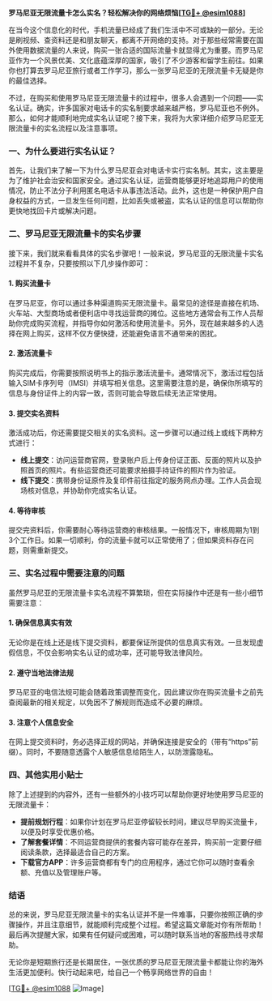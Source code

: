 **罗马尼亚无限流量卡怎么实名？轻松解决你的网络烦恼[[TG💪+ @esim1088](https://t.me/s/esim1088)]**

在当今这个信息化的时代，手机流量已经成了我们生活中不可或缺的一部分。无论是刷视频、查资料还是和朋友聊天，都离不开网络的支持。对于那些经常需要在国外使用数据流量的人来说，购买一张合适的国际流量卡就显得尤为重要。而罗马尼亚作为一个风景优美、文化底蕴深厚的国家，吸引了不少游客和留学生前往。如果你也打算去罗马尼亚旅行或者工作学习，那么一张罗马尼亚的无限流量卡无疑是你的最佳选择。

不过，在购买和使用罗马尼亚无限流量卡的过程中，很多人会遇到一个问题——实名认证。确实，许多国家对电话卡的实名制要求越来越严格，罗马尼亚也不例外。那么，如何才能顺利地完成实名认证呢？接下来，我将为大家详细介绍罗马尼亚无限流量卡的实名流程以及注意事项。

### 一、为什么要进行实名认证？

首先，让我们来了解一下为什么罗马尼亚会对电话卡实行实名制。其实，这主要是为了维护社会治安和国家安全。通过实名认证，运营商能够更好地追踪用户的使用情况，防止不法分子利用匿名电话卡从事违法活动。此外，这也是一种保护用户自身权益的方式，一旦发生任何问题，比如丢失或被盗，实名认证的信息可以帮助你更快地找回卡片或解决问题。

### 二、罗马尼亚无限流量卡的实名步骤

接下来，我们就来看看具体的实名步骤吧！一般来说，罗马尼亚的无限流量卡实名过程并不复杂，只要按照以下几步操作即可：

#### 1. 购买流量卡
在罗马尼亚，你可以通过多种渠道购买无限流量卡。最常见的途径是直接在机场、火车站、大型商场或者便利店中寻找运营商的摊位。这些地方通常会有工作人员帮助你完成购买流程，并指导你如何激活和使用流量卡。另外，现在越来越多的人选择在网上购买，这样不仅方便快捷，还能避免语言不通带来的困扰。

#### 2. 激活流量卡
购买完成后，你需要按照说明书上的指示激活流量卡。通常情况下，激活过程包括输入SIM卡序列号（IMSI）并填写相关信息。这里需要注意的是，确保你所填写的信息与身份证件上的内容一致，否则可能会导致后续无法正常使用。

#### 3. 提交实名资料
激活成功后，你还需要提交相关的实名资料。这一步骤可以通过线上或线下两种方式进行：
- **线上提交**：访问运营商官网，登录账户后上传身份证正面、反面的照片以及护照首页的照片。有些运营商还可能要求拍摄手持证件的照片作为验证。
- **线下提交**：携带身份证原件及复印件前往指定的服务网点办理。工作人员会现场核对信息，并协助你完成实名认证。

#### 4. 等待审核
提交完资料后，你需要耐心等待运营商的审核结果。一般情况下，审核周期为1到3个工作日。如果一切顺利，你的流量卡就可以正常使用了；但如果资料存在问题，则需重新提交。

### 三、实名过程中需要注意的问题

虽然罗马尼亚的无限流量卡实名流程不算繁琐，但在实际操作中还是有一些小细节需要注意：

#### 1. 确保信息真实有效
无论你是在线上还是线下提交资料，都要保证所提供的信息真实有效。一旦发现虚假信息，不仅会影响实名认证的成功率，还可能导致法律风险。

#### 2. 遵守当地法律法规
罗马尼亚的电信法规可能会随着政策调整而变化，因此建议你在购买流量卡之前先查阅最新的相关规定，以免因不了解规则而造成不必要的麻烦。

#### 3. 注意个人信息安全
在网上提交资料时，务必选择正规的网站，并确保连接是安全的（带有“https”前缀）。同时，不要随意透露个人敏感信息给陌生人，以防泄露隐私。

### 四、其他实用小贴士

除了上述提到的内容外，还有一些额外的小技巧可以帮助你更好地使用罗马尼亚的无限流量卡：

- **提前规划行程**：如果你计划在罗马尼亚停留较长时间，建议尽早购买流量卡，以便及时享受优惠价格。
- **了解套餐详情**：不同运营商提供的套餐内容可能存在差异，购买前一定要仔细阅读条款，选择最适合自己的方案。
- **下载官方APP**：许多运营商都有专门的应用程序，通过它你可以随时查看余额、充值以及管理账户等。

### 结语

总的来说，罗马尼亚无限流量卡的实名认证并不是一件难事，只要你按照正确的步骤操作，并且注意细节，就能顺利完成整个过程。希望这篇文章能对你有所帮助！最后再次提醒大家，如果有任何疑问或困难，可以随时联系当地的客服热线寻求帮助。

无论你是短期旅行还是长期居住，一张优质的罗马尼亚无限流量卡都能让你的海外生活更加便利。快行动起来吧，给自己一个畅享网络世界的自由！

[[TG💪+ @esim1088](https://t.me/s/esim1088) ![Image](https://i.postimg.cc/4NQfJmqS/Snipaste-2025-05-13-00-14-12.png)]